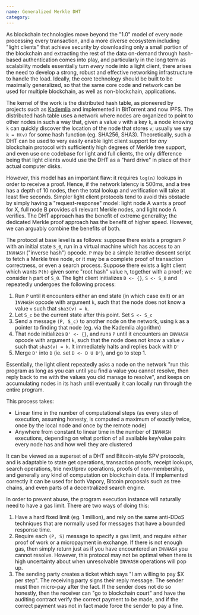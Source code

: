 ```yaml
---
name: Generalized Merkle DHT
category: 
---
```


As blockchain technologies move beyond the "1.0" model of every node processing every transaction, and a more diverse ecosystem including "light clients" that achieve security by downloading only a small portion of the blockchain and extracting the rest of the data on-demand through hash-based authentication comes into play, and particularly in the long term as scalability models essentially turn _every_ node into a light client, there arises the need to develop a strong, robust and effective networking infrastructure to handle the load. Ideally, the core technology should be built to be maximally generalized, so that the same core code and network can be used for multiple blockchain, as well as non-blockchain, applications.

The kernel of the work is the distributed hash table, as pioneered by projects such as [Kademlia](http://pdos.csail.mit.edu/~petar/papers/maymounkov-kademlia-lncs.pdf) and implemented in BitTorrent and now IPFS. The distributed hash table uses a network where nodes are organized to point to other nodes in such a way that, given a value `v` with a key `k`, a node knowing `k` can quickly discover the location of the node that stores `v`; usually we say `k = H(v)` for some hash function (eg. SHA256, SHA3). Theoretically, such a DHT can be used to very easily enable light client support for _any_ blockchain protocol with sufficiently high degrees of Merkle tree support, and even use one codebase for light and full clients, the only difference being that light clients would use the DHT as a "hard drive" in place of their actual computer disks.

However, this model has an important flaw: it requires `log(n)` lookups in order to receive a proof. Hence, if the network latency is 500ms, and a tree has a depth of 10 nodes, then the total lookup and verification will take at least five seconds. Simpler light client protocols tend to avoid this obstacle by simply having a "request-response" model: light node A wants a proof for X, full node B provides _all_ relevant Merkle nodes, and light node A verifies. The DHT approach has the benefit of extreme generality; the dedicated Merkle proof approach has the benefit of higher speed. However, we can arguably combine the benefits of both.

The protocol at base level is as follows: suppose there exists a program `P` with an initial state `S_0`, run in a virtual machine which has access to an `INVHASH` ("inverse hash") opcode. `P` may be a simple iterative descent script to fetch a Merkle tree node, or it may be a complete proof of transaction correctness, or even a search process. Suppose there exists a light client which wants `P(h)` given some "root hash" value `h`, together with a proof; we consider `h` part of `S_0`. The light client initializes `D <- {}`, `S <- S_0` and repeatedly undergoes the following process:

1. Run `P` until it encounters either an end state (in which case exit) or an `INVHASH` opcode with argument `k`, such that the node does not know a value `v` such that `sha3(v) = k`.
2. Let `S_c` be the current state after this point. Set `S <- S_c`
3. Send a message `(P, S_c)` to another node on the network, using `k` as a pointer to finding that node (eg. via the Kademlia algorithm)
4. That node initializes `D' <- {}`, and runs `P` until it encounters an `INVHASH` opcode with argument `k`, such that the node does not know a value `v` such that `sha3(v) = k`. It immediately halts and replies back with `D'`
5. Merge `D'` into `D` (ie. set `D <- D U D'`), and go to step 1.

Essentially, the light client repeatedly asks a node on the network "run this program as long as you can until you find a value you cannot resolve, then reply back to me with the values you did manage to resolve", and keeps on accumulating nodes in its hash until eventually it can locally run through the entire program.

This process takes:

* Linear time in the number of computational steps (as every step of execution, assuming honesty, is computed a maximum of exactly twice, once by the local node and once by the remote node)
* Anywhere from constant to linear time in the number of `INVHASH` executions, depending on what portion of all available key/value pairs every node has and how well they are clustered

It can be viewed as a superset of a DHT and Bitcoin-style SPV protocols, and is adaptable to state get operations, transaction proofs, receipt lookups, search operations, trie next/prev operations, proofs of non-membership, and generally any kind of computation on blockchain data. If implemented correctly it can be used for both Vapory, Bitcoin proposals such as tree chains, and even parts of a decentralized search engine.

In order to prevent abuse, the program execution instance will naturally need to have a gas limit. There are two ways of doing this:

1. Have a hard fixed limit (eg. 1 million), and rely on the same anti-DDoS techniques that are normally used for messages that have a bounded response time.
2. Require each `(P, S)` message to specify a gas limit, and require either proof of work or a micropayment in exchange. If there is not enough gas, then simply return just as if you have encountered an `INVHASH` you cannot resolve. However, this protocol may not be optimal when there is high uncertainty about when unresolvable `INVHASH` operations will pop up.
3. The sending party creates a ticket which says "I am willing to pay $X per step". The receiving party signs their reply message. The sender must then micro-pay after the fact. If the sender does not do so honestly, then the receiver can "go to blockchain court" and have the auditing contract verify the correct payment to be made, and if the correct payment was not in fact made force the sender to pay a fine.